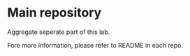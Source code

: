 # Main repository

Aggregate seperate part of this lab.

Fore more information, please refer to README in each repo.
